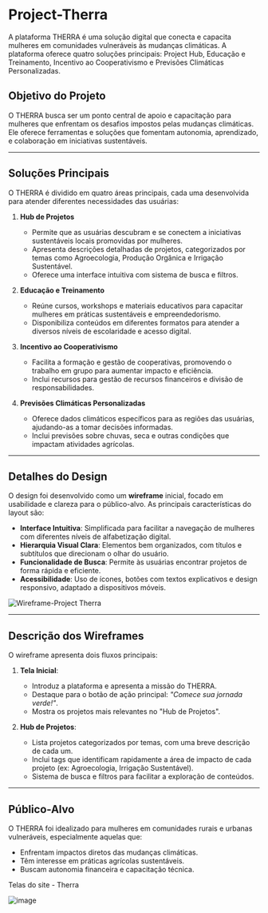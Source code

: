 # Project-Therra
A plataforma THERRA é uma solução digital que conecta e capacita mulheres em comunidades vulneráveis ​​às mudanças climáticas. A plataforma oferece quatro soluções principais: Project Hub, Educação e Treinamento, Incentivo ao Cooperativismo e Previsões Climáticas Personalizadas.

## **Objetivo do Projeto**
O THERRA busca ser um ponto central de apoio e capacitação para mulheres que enfrentam os desafios impostos pelas mudanças climáticas. Ele oferece ferramentas e soluções que fomentam autonomia, aprendizado, e colaboração em iniciativas sustentáveis.

---

## **Soluções Principais**
O THERRA é dividido em quatro áreas principais, cada uma desenvolvida para atender diferentes necessidades das usuárias:

1. **Hub de Projetos**
   - Permite que as usuárias descubram e se conectem a iniciativas sustentáveis locais promovidas por mulheres.
   - Apresenta descrições detalhadas de projetos, categorizados por temas como Agroecologia, Produção Orgânica e Irrigação Sustentável.
   - Oferece uma interface intuitiva com sistema de busca e filtros.

2. **Educação e Treinamento**
   - Reúne cursos, workshops e materiais educativos para capacitar mulheres em práticas sustentáveis e empreendedorismo.
   - Disponibiliza conteúdos em diferentes formatos para atender a diversos níveis de escolaridade e acesso digital.

3. **Incentivo ao Cooperativismo**
   - Facilita a formação e gestão de cooperativas, promovendo o trabalho em grupo para aumentar impacto e eficiência.
   - Inclui recursos para gestão de recursos financeiros e divisão de responsabilidades.

4. **Previsões Climáticas Personalizadas**
   - Oferece dados climáticos específicos para as regiões das usuárias, ajudando-as a tomar decisões informadas.
   - Inclui previsões sobre chuvas, seca e outras condições que impactam atividades agrícolas.

---

## **Detalhes do Design**
O design foi desenvolvido como um **wireframe** inicial, focado em usabilidade e clareza para o público-alvo. As principais características do layout são:

- **Interface Intuitiva**: Simplificada para facilitar a navegação de mulheres com diferentes níveis de alfabetização digital.
- **Hierarquia Visual Clara**: Elementos bem organizados, com títulos e subtítulos que direcionam o olhar do usuário.
- **Funcionalidade de Busca**: Permite às usuárias encontrar projetos de forma rápida e eficiente.
- **Acessibilidade**: Uso de ícones, botões com textos explicativos e design responsivo, adaptado a dispositivos móveis.

![Wireframe-Project Therra](https://github.com/user-attachments/assets/919b7d95-83ad-4f17-8400-0d3b4c064dc2)

---

## **Descrição dos Wireframes**
O wireframe apresenta dois fluxos principais:

1. **Tela Inicial**:
   - Introduz a plataforma e apresenta a missão do THERRA.
   - Destaque para o botão de ação principal: *"Comece sua jornada verde!"*.
   - Mostra os projetos mais relevantes no "Hub de Projetos".

2. **Hub de Projetos**:
   - Lista projetos categorizados por temas, com uma breve descrição de cada um.
   - Inclui tags que identificam rapidamente a área de impacto de cada projeto (ex: Agroecologia, Irrigação Sustentável).
   - Sistema de busca e filtros para facilitar a exploração de conteúdos.

---

## **Público-Alvo**
O THERRA foi idealizado para mulheres em comunidades rurais e urbanas vulneráveis, especialmente aquelas que:

- Enfrentam impactos diretos das mudanças climáticas.
- Têm interesse em práticas agrícolas sustentáveis.
- Buscam autonomia financeira e capacitação técnica.

Telas do site - Therra

![image](https://github.com/user-attachments/assets/7a32a4fc-dd9a-4e1a-b48a-d5c28042aacf)

